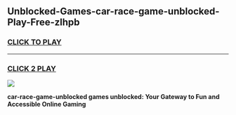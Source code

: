 
## Unblocked-Games-car-race-game-unblocked-Play-Free-zlhpb
<h3>
<a href="https://premium76.site?title=car-race-game-unblocked&ref=10A">CLICK TO PLAY</a></h3>
<hr>

<h3>
<a href="https://premium76.site?title=car-race-game-unblocked&ref=10A">CLICK 2 PLAY</a>
  
</h3>

<a href="https://premium76.site?title=car-race-game-unblocked&ref=10A"><img src="https://clearcache.store/games.png"></a>


**car-race-game-unblocked games unblocked: Your Gateway to Fun and Accessible Online Gaming**
